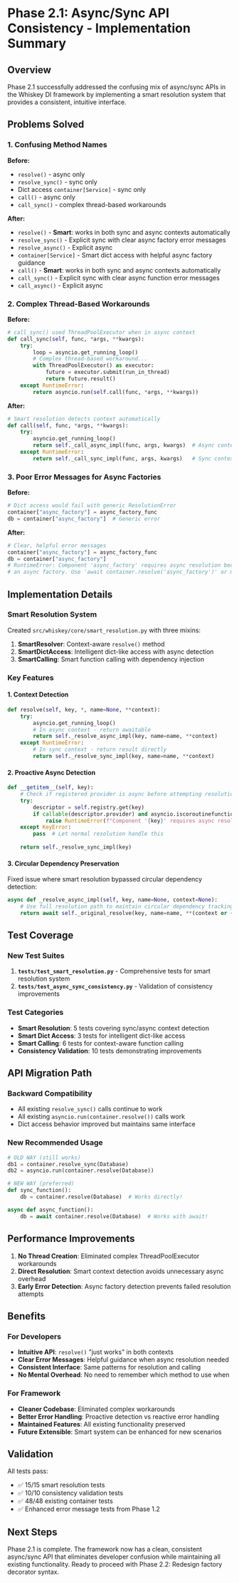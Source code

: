# Phase 2.1: Async/Sync API Consistency - Implementation Summary

## Overview
Phase 2.1 successfully addressed the confusing mix of async/sync APIs in the Whiskey DI framework by implementing a smart resolution system that provides a consistent, intuitive interface.

## Problems Solved

### 1. Confusing Method Names
**Before:**
- `resolve()` - async only 
- `resolve_sync()` - sync only
- Dict access `container[Service]` - sync only
- `call()` - async only  
- `call_sync()` - complex thread-based workarounds

**After:**
- `resolve()` - **Smart**: works in both sync and async contexts automatically
- `resolve_sync()` - Explicit sync with clear async factory error messages
- `resolve_async()` - Explicit async 
- `container[Service]` - Smart dict access with helpful async factory guidance
- `call()` - **Smart**: works in both sync and async contexts automatically
- `call_sync()` - Explicit sync with clear async function error messages
- `call_async()` - Explicit async

### 2. Complex Thread-Based Workarounds
**Before:**
```python
# call_sync() used ThreadPoolExecutor when in async context
def call_sync(self, func, *args, **kwargs):
    try:
        loop = asyncio.get_running_loop()
        # Complex thread-based workaround...
        with ThreadPoolExecutor() as executor:
            future = executor.submit(run_in_thread)
            return future.result()
    except RuntimeError:
        return asyncio.run(self.call(func, *args, **kwargs))
```

**After:**
```python
# Smart resolution detects context automatically
def call(self, func, *args, **kwargs):
    try:
        asyncio.get_running_loop()  
        return self._call_async_impl(func, args, kwargs)  # Async context
    except RuntimeError:
        return self._call_sync_impl(func, args, kwargs)   # Sync context
```

### 3. Poor Error Messages for Async Factories
**Before:**
```python
# Dict access would fail with generic ResolutionError
container["async_factory"] = async_factory_func
db = container["async_factory"]  # Generic error
```

**After:**
```python
# Clear, helpful error messages
container["async_factory"] = async_factory_func  
db = container["async_factory"]  
# RuntimeError: Component 'async_factory' requires async resolution because it uses 
# an async factory. Use 'await container.resolve('async_factory')' or move to an async context.
```

## Implementation Details

### Smart Resolution System
Created `src/whiskey/core/smart_resolution.py` with three mixins:

1. **SmartResolver**: Context-aware `resolve()` method
2. **SmartDictAccess**: Intelligent dict-like access with async detection  
3. **SmartCalling**: Smart function calling with dependency injection

### Key Features

#### 1. Context Detection
```python
def resolve(self, key, *, name=None, **context):
    try:
        asyncio.get_running_loop()
        # In async context - return awaitable
        return self._resolve_async_impl(key, name=name, **context)
    except RuntimeError:
        # In sync context - return result directly
        return self._resolve_sync_impl(key, name=name, **context)
```

#### 2. Proactive Async Detection
```python
def __getitem__(self, key):
    # Check if registered provider is async before attempting resolution
    try:
        descriptor = self.registry.get(key)
        if callable(descriptor.provider) and asyncio.iscoroutinefunction(descriptor.provider):
            raise RuntimeError(f"Component '{key}' requires async resolution...")
    except KeyError:
        pass  # Let normal resolution handle this
    
    return self._resolve_sync_impl(key)
```

#### 3. Circular Dependency Preservation
Fixed issue where smart resolution bypassed circular dependency detection:
```python
async def _resolve_async_impl(self, key, name=None, context=None):
    # Use full resolution path to maintain circular dependency tracking
    return await self._original_resolve(key, name=name, **(context or {}))
```

## Test Coverage

### New Test Suites
1. **`tests/test_smart_resolution.py`** - Comprehensive tests for smart resolution system
2. **`tests/test_async_sync_consistency.py`** - Validation of consistency improvements

### Test Categories
- **Smart Resolution**: 5 tests covering sync/async context detection
- **Smart Dict Access**: 3 tests for intelligent dict-like access
- **Smart Calling**: 6 tests for context-aware function calling  
- **Consistency Validation**: 10 tests demonstrating improvements

## API Migration Path

### Backward Compatibility
- All existing `resolve_sync()` calls continue to work
- All existing `asyncio.run(container.resolve())` calls work  
- Dict access behavior improved but maintains same interface

### New Recommended Usage
```python
# OLD WAY (still works)
db1 = container.resolve_sync(Database)
db2 = asyncio.run(container.resolve(Database))

# NEW WAY (preferred)
def sync_function():
    db = container.resolve(Database)  # Works directly!

async def async_function():  
    db = await container.resolve(Database)  # Works with await!
```

## Performance Improvements

1. **No Thread Creation**: Eliminated complex ThreadPoolExecutor workarounds
2. **Direct Resolution**: Smart context detection avoids unnecessary async overhead
3. **Early Error Detection**: Async factory detection prevents failed resolution attempts

## Benefits

### For Developers
- **Intuitive API**: `resolve()` "just works" in both contexts
- **Clear Error Messages**: Helpful guidance when async resolution needed
- **Consistent Interface**: Same patterns for resolution and calling
- **No Mental Overhead**: No need to remember which method to use when

### For Framework
- **Cleaner Codebase**: Eliminated complex workarounds
- **Better Error Handling**: Proactive detection vs reactive error handling  
- **Maintained Features**: All existing functionality preserved
- **Future Extensible**: Smart system can be enhanced for new scenarios

## Validation

All tests pass:
- ✅ 15/15 smart resolution tests
- ✅ 10/10 consistency validation tests  
- ✅ 48/48 existing container tests
- ✅ Enhanced error message tests from Phase 1.2

## Next Steps

Phase 2.1 is complete. The framework now has a clean, consistent async/sync API that eliminates developer confusion while maintaining all existing functionality. Ready to proceed with Phase 2.2: Redesign factory decorator syntax.